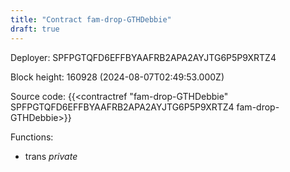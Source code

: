 ```yaml
---
title: "Contract fam-drop-GTHDebbie"
draft: true
---
```

Deployer: SPFPGTQFD6EFFBYAAFRB2APA2AYJTG6P5P9XRTZ4


 



Block height: 160928 (2024-08-07T02:49:53.000Z)

Source code: {{<contractref "fam-drop-GTHDebbie" SPFPGTQFD6EFFBYAAFRB2APA2AYJTG6P5P9XRTZ4 fam-drop-GTHDebbie>}}

Functions:

* trans _private_
